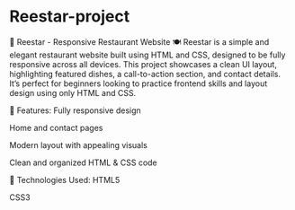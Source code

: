 # Reestar-project
🧾 Reestar - Responsive Restaurant Website 🍽️
Reestar is a simple and elegant restaurant website built using HTML and CSS, designed to be fully responsive across all devices. This project showcases a clean UI layout, highlighting featured dishes, a call-to-action section, and contact details. It’s perfect for beginners looking to practice frontend skills and layout design using only HTML and CSS.

🔧 Features:
Fully responsive design

Home and contact pages

Modern layout with appealing visuals

Clean and organized HTML & CSS code

🚀 Technologies Used:
HTML5

CSS3

